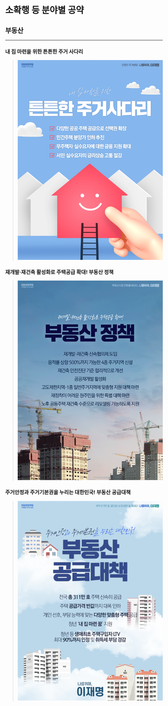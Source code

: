 # 소확행 등 분야별 공약

## 부동산

---


### 내 집 마련을 위한 튼튼한 주거 사다리
> ![내 집 마련을 위한 튼튼한 주거 사다리](004_013_001.png)

### 재개발·재건축 활성화로 주택공급 확대! 부동산 정책
> ![재개발·재건축 활성화로 주택공급 확대! 부동산 정책](004_013_002.png)

### 주거안정과 주거기본권을 누리는 대한민국! 부동산 공급대책
> ![주거안정과 주거기본권을 누리는 대한민국! 부동산 공급대책](004_013_003.png)